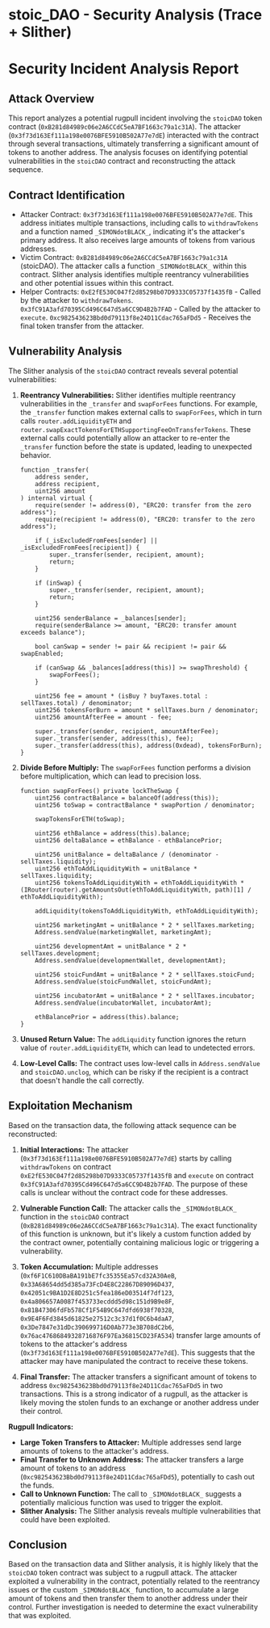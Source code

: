 # stoic_DAO - Security Analysis (Trace + Slither)

# Security Incident Analysis Report

## Attack Overview
This report analyzes a potential rugpull incident involving the `stoicDAO` token contract (`0xB281d84989c06e2A6CCdC5eA7BF1663c79a1c31A`). The attacker (`0x3f73d163Ef111a198e0076BFE5910B502A77e7dE`) interacted with the contract through several transactions, ultimately transferring a significant amount of tokens to another address. The analysis focuses on identifying potential vulnerabilities in the `stoicDAO` contract and reconstructing the attack sequence.

## Contract Identification
- Attacker Contract: `0x3f73d163Ef111a198e0076BFE5910B502A77e7dE`. This address initiates multiple transactions, including calls to `withdrawTokens` and a function named `_SIMONdotBLACK_`, indicating it's the attacker's primary address. It also receives large amounts of tokens from various addresses.
- Victim Contract: `0xB281d84989c06e2A6CCdC5eA7BF1663c79a1c31A` (stoicDAO). The attacker calls a function `_SIMONdotBLACK_` within this contract. Slither analysis identifies multiple reentrancy vulnerabilities and other potential issues within this contract.
- Helper Contracts: `0xE2fE530C047f2d85298b07D9333C05737f1435fB` - Called by the attacker to `withdrawTokens`. `0x3fC91A3afd70395Cd496C647d5a6CC9D4B2b7FAD` - Called by the attacker to `execute`. `0xc982543623Bbd0d79113f8e24D11Cdac765aFDd5` - Receives the final token transfer from the attacker.

## Vulnerability Analysis
The Slither analysis of the `stoicDAO` contract reveals several potential vulnerabilities:

1.  **Reentrancy Vulnerabilities:** Slither identifies multiple reentrancy vulnerabilities in the `_transfer` and `swapForFees` functions. For example, the `_transfer` function makes external calls to `swapForFees`, which in turn calls `router.addLiquidityETH` and `router.swapExactTokensForETHSupportingFeeOnTransferTokens`. These external calls could potentially allow an attacker to re-enter the `_transfer` function before the state is updated, leading to unexpected behavior.

    ```solidity
    function _transfer(
        address sender,
        address recipient,
        uint256 amount
    ) internal virtual {
        require(sender != address(0), "ERC20: transfer from the zero address");
        require(recipient != address(0), "ERC20: transfer to the zero address");

        if (_isExcludedFromFees[sender] || _isExcludedFromFees[recipient]) {
            super._transfer(sender, recipient, amount);
            return;
        }

        if (inSwap) {
            super._transfer(sender, recipient, amount);
            return;
        }

        uint256 senderBalance = _balances[sender];
        require(senderBalance >= amount, "ERC20: transfer amount exceeds balance");
        
        bool canSwap = sender != pair && recipient != pair && swapEnabled;

        if (canSwap && _balances[address(this)] >= swapThreshold) {
            swapForFees();
        }

        uint256 fee = amount * (isBuy ? buyTaxes.total : sellTaxes.total) / denominator;
        uint256 tokensForBurn = amount * sellTaxes.burn / denominator;
        uint256 amountAfterFee = amount - fee;

        super._transfer(sender, recipient, amountAfterFee);
        super._transfer(sender, address(this), fee);
        super._transfer(address(this), address(0xdead), tokensForBurn);
    }
    ```

2.  **Divide Before Multiply:** The `swapForFees` function performs a division before multiplication, which can lead to precision loss.

    ```solidity
    function swapForFees() private lockTheSwap {
        uint256 contractBalance = balanceOf(address(this));
        uint256 toSwap = contractBalance * swapPortion / denominator;

        swapTokensForETH(toSwap);

        uint256 ethBalance = address(this).balance;
        uint256 deltaBalance = ethBalance - ethBalancePrior;

        uint256 unitBalance = deltaBalance / (denominator - sellTaxes.liquidity);
        uint256 ethToAddLiquidityWith = unitBalance * sellTaxes.liquidity;
        uint256 tokensToAddLiquidityWith = ethToAddLiquidityWith * (IRouter(router).getAmountsOut(ethToAddLiquidityWith, path)[1] / ethToAddLiquidityWith);

        addLiquidity(tokensToAddLiquidityWith, ethToAddLiquidityWith);

        uint256 marketingAmt = unitBalance * 2 * sellTaxes.marketing;
        Address.sendValue(marketingWallet, marketingAmt);

        uint256 developmentAmt = unitBalance * 2 * sellTaxes.development;
        Address.sendValue(developmentWallet, developmentAmt);

        uint256 stoicFundAmt = unitBalance * 2 * sellTaxes.stoicFund;
        Address.sendValue(stoicFundWallet, stoicFundAmt);

        uint256 incubatorAmt = unitBalance * 2 * sellTaxes.incubator;
        Address.sendValue(incubatorWallet, incubatorAmt);

        ethBalancePrior = address(this).balance;
    }
    ```

3.  **Unused Return Value:** The `addLiquidity` function ignores the return value of `router.addLiquidityETH`, which can lead to undetected errors.

4.  **Low-Level Calls:** The contract uses low-level calls in `Address.sendValue` and `stoicDAO.unclog`, which can be risky if the recipient is a contract that doesn't handle the call correctly.

## Exploitation Mechanism

Based on the transaction data, the following attack sequence can be reconstructed:

1.  **Initial Interactions:** The attacker (`0x3f73d163Ef111a198e0076BFE5910B502A77e7dE`) starts by calling `withdrawTokens` on contract `0xE2fE530C047f2d85298b07D9333C05737f1435fB` and `execute` on contract `0x3fC91A3afd70395Cd496C647d5a6CC9D4B2b7FAD`. The purpose of these calls is unclear without the contract code for these addresses.

2.  **Vulnerable Function Call:** The attacker calls the `_SIMONdotBLACK_` function in the `stoicDAO` contract (`0xB281d84989c06e2A6CCdC5eA7BF1663c79a1c31A`). The exact functionality of this function is unknown, but it's likely a custom function added by the contract owner, potentially containing malicious logic or triggering a vulnerability.

3.  **Token Accumulation:** Multiple addresses (`0xf6F1C610DBaBA191bE7fc35355Ea57cd32A30AeB`, `0x33A68654dd5d385a73FcD4E8C22867D89096D437`, `0x42051c9BA1D2E8D251c5fea186eD03514f7df123`, `0x4a806657A0087f453733ecddd5d98c151d9B9e8F`, `0x81B47306fdFb578Cf1F54B9C647dfd6938f70328`, `0x9E4F6Fd3845d61825e27512c3c37d1f0C6b4daA7`, `0x3De7847e31dDc390699716D0Ab773e3B708dC2b6`, `0x76ac47686849328716876F97Ea36815CD23FA534`) transfer large amounts of tokens to the attacker's address (`0x3f73d163Ef111a198e0076BFE5910B502A77e7dE`). This suggests that the attacker may have manipulated the contract to receive these tokens.

4.  **Final Transfer:** The attacker transfers a significant amount of tokens to address `0xc982543623Bbd0d79113f8e24D11Cdac765aFDd5` in two transactions. This is a strong indicator of a rugpull, as the attacker is likely moving the stolen funds to an exchange or another address under their control.

**Rugpull Indicators:**

*   **Large Token Transfers to Attacker:** Multiple addresses send large amounts of tokens to the attacker's address.
*   **Final Transfer to Unknown Address:** The attacker transfers a large amount of tokens to an address (`0xc982543623Bbd0d79113f8e24D11Cdac765aFDd5`), potentially to cash out the funds.
*   **Call to Unknown Function:** The call to `_SIMONdotBLACK_` suggests a potentially malicious function was used to trigger the exploit.
*   **Slither Analysis:** The Slither analysis reveals multiple vulnerabilities that could have been exploited.

## Conclusion

Based on the transaction data and Slither analysis, it is highly likely that the `stoicDAO` token contract was subject to a rugpull attack. The attacker exploited a vulnerability in the contract, potentially related to the reentrancy issues or the custom `_SIMONdotBLACK_` function, to accumulate a large amount of tokens and then transfer them to another address under their control. Further investigation is needed to determine the exact vulnerability that was exploited.
